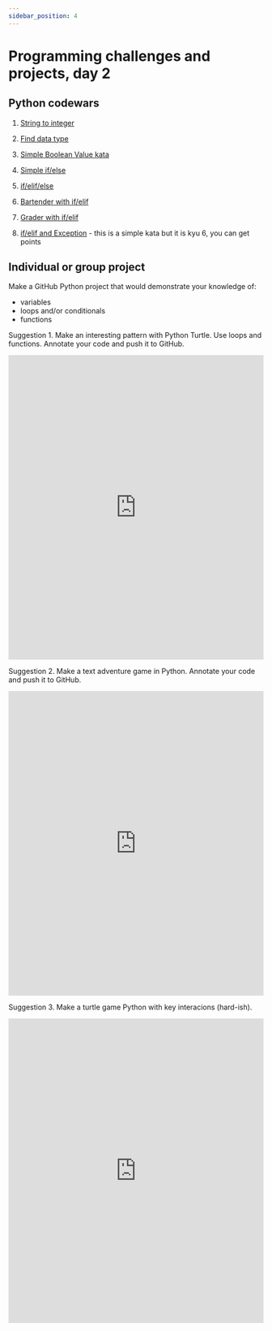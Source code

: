 ```yaml
---
sidebar_position: 4
---
```


# Programming challenges and projects, day 2

## Python codewars

1. [String to integer](https://www.codewars.com/kata/54fdadc8762e2e51e400032c/python)

2. [Find data type](https://www.codewars.com/kata/55a5bfaa756cfede78000026/python)

3. [Simple Boolean Value kata](https://www.codewars.com/kata/570669d8cb7293a2d1001473/train/python)

4. [Simple if/else](https://www.codewars.com/kata/5861d28f124b35723e00005e/python)

5. [if/elif/else](https://www.codewars.com/kata/56453a12fcee9a6c4700009c/solutions/python)

6. [Bartender with if/elif](https://www.codewars.com/kata/568dc014440f03b13900001d/python)

7. [Grader with if/elif](https://www.codewars.com/kata/53d16bd82578b1fb5b00128c/python)

8. [if/elif and Exception](https://www.codewars.com/kata/52ad1db4b2651f744d000394/python) - this is a simple kata but it is kyu 6, you can get points

## Individual or group project

Make a GitHub Python project that would demonstrate your knowledge of:

- variables
- loops and/or conditionals
- functions

Suggestion 1. Make an interesting pattern with Python Turtle. Use loops and functions. Annotate your code and push it to GitHub.

<iframe src="https://trinket.io/embed/python/be11570685" width="100%" height="600" frameborder="0" marginwidth="0" marginheight="0" allowfullscreen></iframe>

Suggestion 2. Make a text adventure game in Python. Annotate your code and push it to GitHub.

<iframe src="https://trinket.io/embed/python/b6d4e1f1d6" width="100%" height="600" frameborder="0" marginwidth="0" marginheight="0" allowfullscreen></iframe>

Suggestion 3. Make a turtle game Python with key interacions (hard-ish).

<iframe src="https://trinket.io/embed/python/dfc75a9574" width="100%" height="600" frameborder="0" marginwidth="0" marginheight="0" allowfullscreen></iframe>
